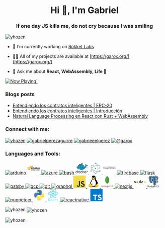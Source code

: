 <h1 align="center">Hi 👋, I'm Gabriel</h1>
<h3 align="center">If one day JS kills me, do not cry because I was smiling</h3>

<p align="left"> <a href="https://github.com/ryo-ma/github-profile-trophy"><img src="https://github-profile-trophy.vercel.app/?username=yhozen" alt="yhozen" /></a> </p>

- 🔭 I’m currently working on [Rokket Labs](https://github.com/rokket-labs)

- 👨‍💻 All of my projects are available at [https://garox.org/](https://garox.org/)

- 💬 Ask me about **React, WebAssembly, Life 🌱**

<a href="https://portfolio-backend-seven.vercel.app/api/now-playing?open">
    <img src="https://portfolio-backend-seven.vercel.app/api/now-playing" width="256" height="64" alt="Now Playing">`
</a>

### Blogs posts
<!-- BLOG-POST-LIST:START -->
- [Entendiendo los contratos inteligentes | ERC-20](https://garox.medium.com/entendiendo-los-contratos-inteligentes-erc-20-70bd4c23c49d?source=rss-d24f74e37d61------2)
- [Entendiendo los contratos inteligentes | Introducción](https://garox.medium.com/entendiendo-los-contratos-inteligentes-parte-1-98572c489914?source=rss-d24f74e37d61------2)
- [Natural Language Processing en React con Rust + WebAssembly](https://garox.medium.com/natural-language-processing-en-react-con-rust-webassembly-6ebd1c43a0dc?source=rss-d24f74e37d61------2)
<!-- BLOG-POST-LIST:END -->

<h3 align="left">Connect with me:</h3>
<p align="left">
<a href="https://twitter.com/yhozen" target="blank"><img align="center" src="https://cdn.jsdelivr.net/npm/simple-icons@3.0.1/icons/twitter.svg" alt="yhozen" height="30" width="40" /></a>
<a href="https://linkedin.com/in/gabrielperezaguirre" target="blank"><img align="center" src="https://cdn.jsdelivr.net/npm/simple-icons@3.0.1/icons/linkedin.svg" alt="gabrielperezaguirre" height="30" width="40" /></a>
<a href="https://instagram.com/gabrieeelperez" target="blank"><img align="center" src="https://cdn.jsdelivr.net/npm/simple-icons@3.0.1/icons/instagram.svg" alt="gabrieeelperez" height="30" width="40" /></a>
<a href="https://medium.com/@garox" target="blank"><img align="center" src="https://cdn.jsdelivr.net/npm/simple-icons@3.0.1/icons/medium.svg" alt="@garox" height="30" width="40" /></a>
</p>

<h3 align="left">Languages and Tools:</h3>
<p align="left"> <a href="https://www.arduino.cc/" target="_blank"> <img src="https://cdn.worldvectorlogo.com/logos/arduino-1.svg" alt="arduino" width="40" height="40"/> </a> <a href="https://aws.amazon.com" target="_blank"> <img src="https://raw.githubusercontent.com/devicons/devicon/master/icons/amazonwebservices/amazonwebservices-original-wordmark.svg" alt="aws" width="40" height="40"/> </a> <a href="https://azure.microsoft.com/en-in/" target="_blank"> <img src="https://www.vectorlogo.zone/logos/microsoft_azure/microsoft_azure-icon.svg" alt="azure" width="40" height="40"/> </a> <a href="https://www.gnu.org/software/bash/" target="_blank"> <img src="https://www.vectorlogo.zone/logos/gnu_bash/gnu_bash-icon.svg" alt="bash" width="40" height="40"/> </a> <a href="https://www.docker.com/" target="_blank"> <img src="https://raw.githubusercontent.com/devicons/devicon/master/icons/docker/docker-original-wordmark.svg" alt="docker" width="40" height="40"/> </a> <a href="https://www.electronjs.org" target="_blank"> <img src="https://raw.githubusercontent.com/devicons/devicon/master/icons/electron/electron-original.svg" alt="electron" width="40" height="40"/> </a> <a href="https://expressjs.com" target="_blank"> <img src="https://raw.githubusercontent.com/devicons/devicon/master/icons/express/express-original-wordmark.svg" alt="express" width="40" height="40"/> </a> <a href="https://firebase.google.com/" target="_blank"> <img src="https://www.vectorlogo.zone/logos/firebase/firebase-icon.svg" alt="firebase" width="40" height="40"/> </a> <a href="https://flask.palletsprojects.com/" target="_blank"> <img src="https://www.vectorlogo.zone/logos/pocoo_flask/pocoo_flask-icon.svg" alt="flask" width="40" height="40"/> </a> <a href="https://www.gatsbyjs.com/" target="_blank"> <img src="https://www.vectorlogo.zone/logos/gatsbyjs/gatsbyjs-icon.svg" alt="gatsby" width="40" height="40"/> </a> <a href="https://cloud.google.com" target="_blank"> <img src="https://www.vectorlogo.zone/logos/google_cloud/google_cloud-icon.svg" alt="gcp" width="40" height="40"/> </a> <a href="https://git-scm.com/" target="_blank"> <img src="https://www.vectorlogo.zone/logos/git-scm/git-scm-icon.svg" alt="git" width="40" height="40"/> </a> <a href="https://graphql.org" target="_blank"> <img src="https://www.vectorlogo.zone/logos/graphql/graphql-icon.svg" alt="graphql" width="40" height="40"/> </a> <a href="https://developer.mozilla.org/en-US/docs/Web/JavaScript" target="_blank"> <img src="https://raw.githubusercontent.com/devicons/devicon/master/icons/javascript/javascript-original.svg" alt="javascript" width="40" height="40"/> </a> <a href="https://www.linux.org/" target="_blank"> <img src="https://raw.githubusercontent.com/devicons/devicon/master/icons/linux/linux-original.svg" alt="linux" width="40" height="40"/> </a> <a href="https://www.mongodb.com/" target="_blank"> <img src="https://raw.githubusercontent.com/devicons/devicon/master/icons/mongodb/mongodb-original-wordmark.svg" alt="mongodb" width="40" height="40"/> </a> <a href="https://nextjs.org/" target="_blank"> <img src="https://cdn.worldvectorlogo.com/logos/nextjs-3.svg" alt="nextjs" width="40" height="40"/> </a> <a href="https://nodejs.org" target="_blank"> <img src="https://raw.githubusercontent.com/devicons/devicon/master/icons/nodejs/nodejs-original-wordmark.svg" alt="nodejs" width="40" height="40"/> </a> <a href="https://www.postgresql.org" target="_blank"> <img src="https://raw.githubusercontent.com/devicons/devicon/master/icons/postgresql/postgresql-original-wordmark.svg" alt="postgresql" width="40" height="40"/> </a> <a href="https://github.com/puppeteer/puppeteer" target="_blank"> <img src="https://www.vectorlogo.zone/logos/pptrdev/pptrdev-official.svg" alt="puppeteer" width="40" height="40"/> </a> <a href="https://www.python.org" target="_blank"> <img src="https://raw.githubusercontent.com/devicons/devicon/master/icons/python/python-original.svg" alt="python" width="40" height="40"/> </a> <a href="https://reactjs.org/" target="_blank"> <img src="https://raw.githubusercontent.com/devicons/devicon/master/icons/react/react-original-wordmark.svg" alt="react" width="40" height="40"/> </a> <a href="https://reactnative.dev/" target="_blank"> <img src="https://reactnative.dev/img/header_logo.svg" alt="reactnative" width="40" height="40"/> </a> <a href="https://www.typescriptlang.org/" target="_blank"> <img src="https://raw.githubusercontent.com/devicons/devicon/master/icons/typescript/typescript-original.svg" alt="typescript" width="40" height="40"/> </a> </p>

<p><img align="left" src="https://github-readme-stats.vercel.app/api/top-langs?username=yhozen&show_icons=true&locale=en&layout=compact" alt="yhozen" /></p>

<p>&nbsp;<img align="center" src="https://github-readme-stats.vercel.app/api?username=yhozen&show_icons=true&locale=en" alt="yhozen" /></p>

<p><img align="center" src="https://github-readme-streak-stats.herokuapp.com/?user=yhozen&" alt="yhozen" /></p>
